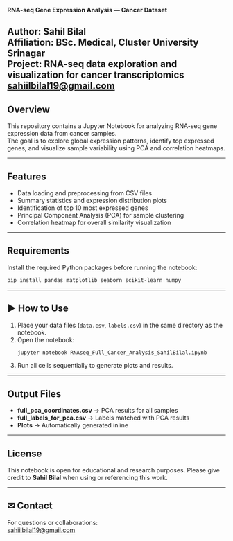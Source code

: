 **RNA-seq Gene Expression Analysis — Cancer Dataset**

**Author:**  Sahil Bilal  
**Affiliation:**  BSc. Medical, Cluster University Srinagar  
**Project:**  RNA-seq data exploration and visualization for cancer transcriptomics  
sahiilbilal19@gmail.com
---

##  Overview
This repository contains a Jupyter Notebook for analyzing RNA-seq gene expression data from cancer samples.  
The goal is to explore global expression patterns, identify top expressed genes, and visualize sample variability using PCA and correlation heatmaps.

---

##  Features
- Data loading and preprocessing from CSV files  
- Summary statistics and expression distribution plots  
- Identification of top 10 most expressed genes  
- Principal Component Analysis (PCA) for sample clustering  
- Correlation heatmap for overall similarity visualization

---

## Requirements
Install the required Python packages before running the notebook:
```bash
pip install pandas matplotlib seaborn scikit-learn numpy
```

---

## ▶ How to Use
1. Place your data files (`data.csv`, `labels.csv`) in the same directory as the notebook.  
2. Open the notebook:  
   ```bash
   jupyter notebook RNAseq_Full_Cancer_Analysis_SahilBilal.ipynb
   ```
3. Run all cells sequentially to generate plots and results.  

---

##  Output Files
- **full_pca_coordinates.csv** → PCA results for all samples  
- **full_labels_for_pca.csv** → Labels matched with PCA results  
- **Plots** → Automatically generated inline

---

##  License
This notebook is open for educational and research purposes. Please give credit to **Sahil Bilal** when using or referencing this work.

---

## ✉ Contact
For questions or collaborations:  
sahiilbilal19@gmail.com
